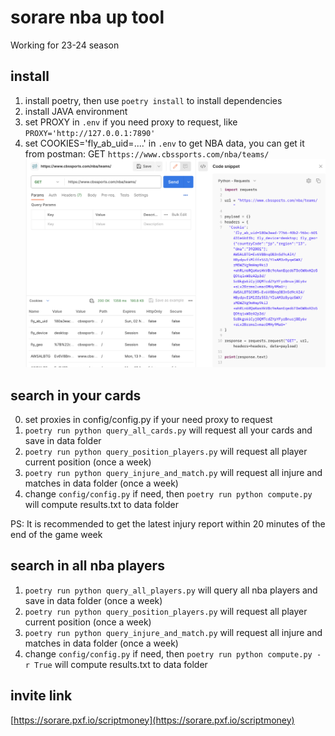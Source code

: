 # sorare nba up tool

Working for 23-24 season

## install

1. install poetry, then use `poetry install` to install dependencies
2. install JAVA environment
3. set PROXY in `.env` if you need proxy to request, like `PROXY='http://127.0.0.1:7890'`
4. set COOKIES='fly_ab_uid=....' in `.env` to get NBA data, you can get it from postman: GET `https://www.cbssports.com/nba/teams/`
   ![](./assets/postman.png)

## search in your cards

0. set proxies in config/config.py if your need proxy to request
1. `poetry run python query_all_cards.py` will request all your cards and save in data folder
2. `poetry run python query_position_players.py` will request all player current position (once a week)
3. `poetry run python query_injure_and_match.py` will request all injure and matches in data folder (once a week)
4. change `config/config.py` if need, then `poetry run python compute.py` will compute results.txt to data folder

PS: It is recommended to get the latest injury report within 20 minutes of the end of the game week

## search in all nba players

1. `poetry run python query_all_players.py` will query all nba players and save in data folder (once a week)
2. `poetry run python query_position_players.py` will request all player current position (once a week)
3. `poetry run python query_injure_and_match.py` will request all injure and matches in data folder (once a week)
4. change `config/config.py` if need, then `poetry run python compute.py -r True` will compute results.txt to data folder

## invite link

[https://sorare.pxf.io/scriptmoney](https://sorare.pxf.io/scriptmoney)
